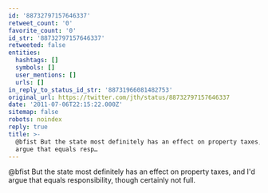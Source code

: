 ```yaml
---
id: '88732797157646337'
retweet_count: '0'
favorite_count: '0'
id_str: '88732797157646337'
retweeted: false
entities:
  hashtags: []
  symbols: []
  user_mentions: []
  urls: []
in_reply_to_status_id_str: '88731966081482753'
original_url: https://twitter.com/jth/status/88732797157646337
date: '2011-07-06T22:15:22.000Z'
sitemap: false
robots: noindex
reply: true
title: >-
  @bfist But the state most definitely has an effect on property taxes, and I'd
  argue that equals resp…
---
```


@bfist But the state most definitely has an effect on property taxes, and I'd argue that equals responsibility, though certainly not full.